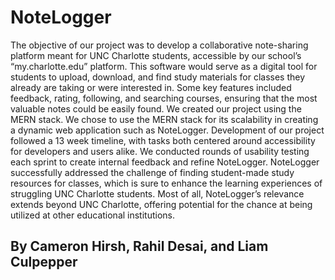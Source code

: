 # NoteLogger

The objective of our project was to develop a collaborative note-sharing platform meant for UNC Charlotte students, accessible by our school’s “my.charlotte.edu” platform. This software would serve as a digital tool for students to upload, download, and find study materials for classes they already are taking or were interested in. Some key features included feedback, rating, following, and searching courses, ensuring that the most valuable notes could be easily found.
We created our project using the MERN stack. We chose to use the MERN stack for its scalability in creating a dynamic web application such as NoteLogger. Development of our project followed a 13 week timeline, with tasks both centered around accessibility for developers and users alike. We conducted rounds of usability testing each sprint to create internal feedback and refine NoteLogger.
NoteLogger successfully addressed the challenge of finding student-made study resources for classes, which is sure to enhance the learning experiences of struggling UNC Charlotte students. Most of all, NoteLogger’s relevance extends beyond UNC Charlotte, offering potential for the chance at being utilized at other educational institutions. 

## By Cameron Hirsh, Rahil Desai, and Liam Culpepper
